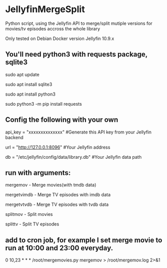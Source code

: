 # JellyfinMergeSplit

Python script, using the Jellyfin API to merge/split mutiple versions for movies/tv episodes accross the whole library

Only tested on Debian Docker version Jellyfin 10.9.x


## You'll need python3 with requests package, sqlite3

sudo apt update

sudo apt install sqlite3

sudo apt install python3

sudo python3 -m pip install requests




## Config the following with your own


api_key = "xxxxxxxxxxxxxx"  #Generate this API key from your Jellyfin backend

url = "http://127.0.0.1:8096"  #Your Jellyfin address

db = "/etc/jellyfin/config/data/library.db"  #Your Jellyfin data path

## run with arguments:
mergemov - Merge movies(with tmdb data)

mergetvimdb - Merge TV episodes with imdb data

mergetvtvdb - Merge TV episodes with tvdb data

splitmov - Split movies

splittv - Split TV episodes




## add to cron job, for example I set merge movie to run at 10:00 and 23:00 everyday.

0 10,23 * * * /root/mergemovies.py mergemov > /root/mergemov.log 2>&1
